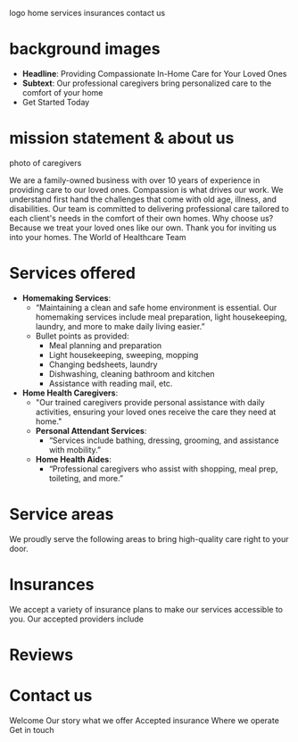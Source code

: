 
logo  home  services  insurances  contact us

# background images
- **Headline**: Providing Compassionate In-Home Care for Your Loved Ones
- **Subtext**: Our professional caregivers bring personalized care to the comfort of your home
- Get Started Today

# mission statement & about us

photo of caregivers

We are a family-owned business with over 10 years of experience in providing care to our loved ones. Compassion is what drives our work. We understand first hand the challenges that come with old age, illness, and disabilities. Our team is committed to delivering professional care tailored to each client's needs in the comfort of their own homes. Why choose us? Because we treat your loved ones like our own. Thank you for inviting us into your homes.
The World of Healthcare Team


# Services offered
- **Homemaking Services**:
    - “Maintaining a clean and safe home environment is essential. Our homemaking services include meal preparation, light housekeeping, laundry, and more to make daily living easier.”
    - Bullet points as provided:
        - Meal planning and preparation
        - Light housekeeping, sweeping, mopping
        - Changing bedsheets, laundry
        - Dishwashing, cleaning bathroom and kitchen
        - Assistance with reading mail, etc.
- **Home Health Caregivers**:
    - "Our trained caregivers provide personal assistance with daily activities, ensuring your loved ones receive the care they need at home."
    - **Personal Attendant Services**:
        - “Services include bathing, dressing, grooming, and assistance with mobility.”
    - **Home Health Aides**:
        - “Professional caregivers who assist with shopping, meal prep, toileting, and more.”
# Service areas
We proudly serve the following areas to bring high-quality care right to your door.
# Insurances 
We accept a variety of insurance plans to make our services accessible to you. Our accepted providers include

# Reviews

# Contact us


Welcome
Our story
what we offer
Accepted insurance
Where we operate
Get in touch